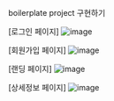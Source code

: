 boilerplate project 구현하기

[로그인 페이지]
![image](https://user-images.githubusercontent.com/84838484/180126876-c5660999-d81c-4af6-9a4b-9ca29470c8c3.png)

[회원가입 페이지]
![image](https://user-images.githubusercontent.com/84838484/180126917-4b46f51a-06ef-4206-91f2-c36175f96461.png)

[랜딩 페이지]
![image](https://user-images.githubusercontent.com/84838484/180126616-fe5e8ec6-b824-4de7-9028-37557394543d.png)

[상세정보 페이지]
![image](https://user-images.githubusercontent.com/84838484/180126763-eccdd496-64f6-40fb-b90b-7f052e7249e3.png)
